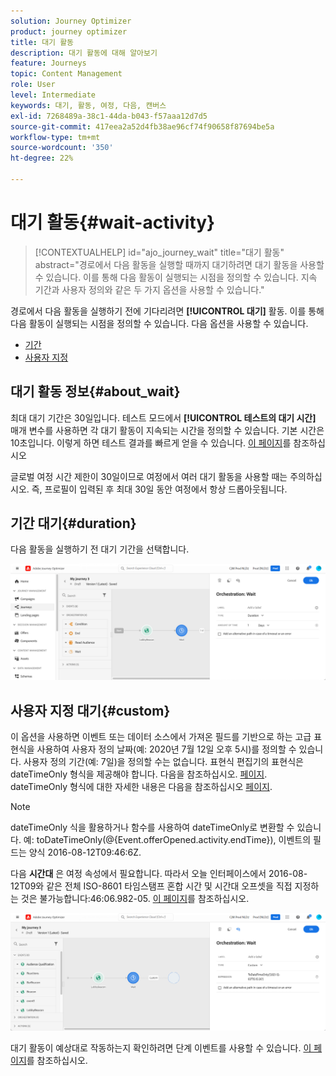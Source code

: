 ```yaml
---
solution: Journey Optimizer
product: journey optimizer
title: 대기 활동
description: 대기 활동에 대해 알아보기
feature: Journeys
topic: Content Management
role: User
level: Intermediate
keywords: 대기, 활동, 여정, 다음, 캔버스
exl-id: 7268489a-38c1-44da-b043-f57aaa12d7d5
source-git-commit: 417eea2a52d4fb38ae96cf74f90658f87694be5a
workflow-type: tm+mt
source-wordcount: '350'
ht-degree: 22%

---
```


# 대기 활동{#wait-activity}

>[!CONTEXTUALHELP]
>id="ajo_journey_wait"
>title="대기 활동"
>abstract="경로에서 다음 활동을 실행할 때까지 대기하려면 대기 활동을 사용할 수 있습니다. 이를 통해 다음 활동이 실행되는 시점을 정의할 수 있습니다. 지속 기간과 사용자 정의와 같은 두 가지 옵션을 사용할 수 있습니다."

경로에서 다음 활동을 실행하기 전에 기다리려면 **[!UICONTROL 대기]** 활동. 이를 통해 다음 활동이 실행되는 시점을 정의할 수 있습니다. 다음 옵션을 사용할 수 있습니다.

* [기간](#duration)
* [사용자 지정](#custom)

<!--
* [Email send time optimization](#email_send_time_optimization)
* [Fixed date](#fixed_date) 
-->

## 대기 활동 정보{#about_wait}

최대 대기 기간은 30일입니다. 테스트 모드에서 **[!UICONTROL 테스트의 대기 시간]** 매개 변수를 사용하면 각 대기 활동이 지속되는 시간을 정의할 수 있습니다. 기본 시간은 10초입니다. 이렇게 하면 테스트 결과를 빠르게 얻을 수 있습니다. [이 페이지](../building-journeys/testing-the-journey.md)를 참조하십시오

글로벌 여정 시간 제한이 30일이므로 여정에서 여러 대기 활동을 사용할 때는 주의하십시오. 즉, 프로필이 입력된 후 최대 30일 동안 여정에서 항상 드롭아웃됩니다.

## 기간 대기{#duration}

다음 활동을 실행하기 전 대기 기간을 선택합니다.

![](assets/journey55.png)

<!--
## Fixed date wait{#fixed_date}

Select the date for the execution of the next activity.

![](assets/journey56.png)

-->

## 사용자 지정 대기{#custom}

이 옵션을 사용하면 이벤트 또는 데이터 소스에서 가져온 필드를 기반으로 하는 고급 표현식을 사용하여 사용자 정의 날짜(예: 2020년 7월 12일 오후 5시)를 정의할 수 있습니다. 사용자 정의 기간(예: 7일)을 정의할 수는 없습니다. 표현식 편집기의 표현식은 dateTimeOnly 형식을 제공해야 합니다. 다음을 참조하십시오. [페이지](expression/expressionadvanced.md). dateTimeOnly 형식에 대한 자세한 내용은 다음을 참조하십시오 [페이지](expression/data-types.md).

>[!NOTE]
>
>dateTimeOnly 식을 활용하거나 함수를 사용하여 dateTimeOnly로 변환할 수 있습니다. 예: toDateTimeOnly(@{Event.offerOpened.activity.endTime}), 이벤트의 필드는 양식 2016-08-12T09:46:6Z.
>
>다음 **시간대** 은 여정 속성에서 필요합니다. 따라서 오늘 인터페이스에서 2016-08-12T09와 같은 전체 ISO-8601 타임스탬프 혼합 시간 및 시간대 오프셋을 직접 지정하는 것은 불가능합니다:46:06.982-05. [이 페이지](../building-journeys/timezone-management.md)를 참조하십시오.

![](assets/journey57.png)

대기 활동이 예상대로 작동하는지 확인하려면 단계 이벤트를 사용할 수 있습니다. [이 페이지](../reports/query-examples.md#common-queries)를 참조하십시오.

<!--## Email send time optimization{#email_send_time_optimization}

This type of wait uses a score calculated in Adobe Experience Platform. The score calculates the propensity to click or open an email in the future based on past behavior. Note that the algorithm calculating the score needs a certain amount of data to work. As a result, when it does not have enough data, the default wait time will apply. At publication time, you’ll be notified that the default time applies.

>[!NOTE]
>
>The first event of your journey must have a namespace.
>
>This capability is only available after an **[!UICONTROL Email]** activity. You need to have Adobe Campaign Standard.

1. In the **[!UICONTROL Amount of time]** field, define the number of hours to consider to optimize email sending.
1. In the **[!UICONTROL Optimization type]** field, choose if the optimization should increase clicks or opens.
1. In the **[!UICONTROL Default time]** field, define the default time to wait if the predictive send time score is not available.

    >[!NOTE]
    >
    >Note that the send time score can be unavailable because there is not enough data to perform the calculation. In this case, you will be informed, at publication time, that the default time applies.

![](assets/journey57bis.png)-->


